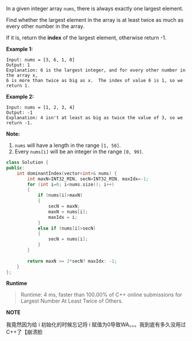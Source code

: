 In a given integer array `nums`, there is always exactly one largest element.

  

Find whether the largest element in the array is at least twice as much as every other number in the array.

  

If it is, return the **index** of the largest element, otherwise return -1.

  

**Example 1:**

```
Input: nums = [3, 6, 1, 0]
Output: 1
Explanation: 6 is the largest integer, and for every other number in the array x,
6 is more than twice as big as x.  The index of value 6 is 1, so we return 1.
```

 

**Example 2:**

```
Input: nums = [1, 2, 3, 4]
Output: -1
Explanation: 4 isn't at least as big as twice the value of 3, so we return -1.
```

  

**Note:**

1. `nums` will have a length in the range `[1, 50]`.
2. Every `nums[i]` will be an integer in the range `[0, 99]`.



```c++
class Solution {
public:
    int dominantIndex(vector<int>& nums) {
        int maxN=INT32_MIN, secN=INT32_MIN, maxIdx=-1;
        for (int i=0; i<nums.size(); i++)
        {
            if (nums[i]>maxN)
            {
                secN = maxN;
                maxN = nums[i];
                maxIdx = i;
            }
            else if (nums[i]>secN)
            {
                secN = nums[i];
            }
        }
        
        return maxN >= 2*secN? maxIdx: -1;
    }
};

```



**Runtime**

> Runtime: 4 ms, faster than 100.00% of C++ online submissions for Largest Number At Least Twice of Others.



**NOTE**

我竟然因为给 i 初始化的时候忘记将 i 赋值为0导致WA。。。我到底有多久没用过C++了【崩溃脸